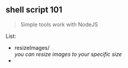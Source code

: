 ## shell script 101

> Simple tools work with NodeJS

List:

* resizeImages/  
	*you can resize images to your specific size*
* 
